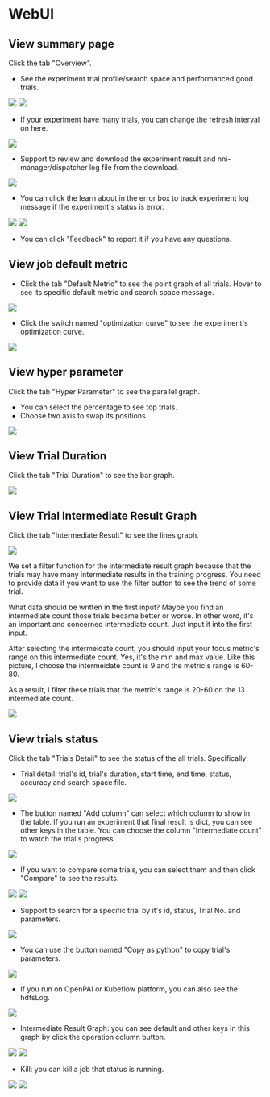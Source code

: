 # WebUI

## View summary page

Click the tab "Overview".

* See the experiment trial profile/search space and performanced good trials.

![](../../img/webui-img/over1.png)
![](../../img/webui-img/over2.png)
* If your experiment have many trials, you can change the refresh interval on here.

![](../../img/webui-img/refresh-interval.png)
* Support to review and download the experiment result and nni-manager/dispatcher log file from the download.

![](../../img/webui-img/download.png)
* You can click the learn about in the error box to track experiment log message if the experiment's status is error.

![](../../img/webui-img/log-error.png)
![](../../img/webui-img/review-log.png)

* You can click "Feedback" to report it if you have any questions.

## View job default metric

* Click the tab "Default Metric" to see the point graph of all trials. Hover to see its specific default metric and search space message.

![](../../img/webui-img/default-metric.png)

* Click the switch named "optimization curve" to see the experiment's optimization curve.

![](../../img/webui-img/best-curve.png)

## View hyper parameter

Click the tab "Hyper Parameter" to see the parallel graph.

* You can select the percentage to see top trials.
* Choose two axis to swap its positions

![](../../img/hyperPara.png)
## View Trial Duration

Click the tab "Trial Duration" to see the bar graph.

![](../../img/trial_duration.png)
## View Trial Intermediate Result Graph

Click the tab "Intermediate Result" to see the lines graph.

![](../../img/webui-img/trials_intermeidate.png)

We set a filter function for the intermediate result graph because that the trials may have many intermediate results in the training progress. You need to provide data if you want to use the filter button to see the trend of some trial.

What data should be written in the first input? Maybe you find an intermediate count those trials became better or worse. In other word, it's an important and concerned intermediate count. Just input it into the first input.

After selecting the intermeidate count, you should input your focus metric's range on this intermediate count. Yes, it's the min and max value. Like this picture, I choose the intermeidate count is 9 and the metric's range is 60-80.

As a result, I filter these trials that the metric's range is 20-60 on the 13 intermediate count.

![](../../img/webui-img/filter-intermediate.png)
## View trials status

Click the tab "Trials Detail" to see the status of the all trials. Specifically:

* Trial detail: trial's id, trial's duration, start time, end time, status, accuracy and search space file.

![](../../img/webui-img/detail-local.png)
* The button named "Add column" can select which column to show in the table. If you run an experiment that final result is dict, you can see other keys in the table. You can choose the column "Intermediate count" to watch the trial's progress.

![](../../img/webui-img/addColumn.png)
* If you want to compare some trials, you can select them and then click "Compare" to see the results.

![](../../img/webui-img/select-trial.png)
![](../../img/webui-img/compare.png)
* Support to search for a specific trial by it's id, status, Trial No. and parameters.

![](../../img/webui-img/search-trial.png)
* You can use the button named "Copy as python" to copy trial's parameters.

![](../../img/webui-img/copyParameter.png)
* If you run on OpenPAI or Kubeflow platform, you can also see the hdfsLog.

![](../../img/webui-img/detail-pai.png)
* Intermediate Result Graph: you can see default and other keys in this graph by click the operation column button.

![](../../img/webui-img/intermediate-btn.png)
![](../../img/webui-img/intermediate.png)
* Kill: you can kill a job that status is running.

![](../../img/webui-img/kill-running.png)
![](../../img/webui-img/canceled.png)
